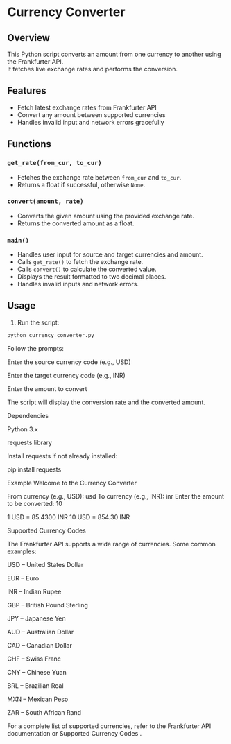 # Currency Converter

## Overview

This Python script converts an amount from one currency to another using the Frankfurter API.  
It fetches live exchange rates and performs the conversion.

## Features

- Fetch latest exchange rates from Frankfurter API
- Convert any amount between supported currencies
- Handles invalid input and network errors gracefully

## Functions

### `get_rate(from_cur, to_cur)`

- Fetches the exchange rate between `from_cur` and `to_cur`.
- Returns a float if successful, otherwise `None`.

### `convert(amount, rate)`

- Converts the given amount using the provided exchange rate.
- Returns the converted amount as a float.

### `main()`

- Handles user input for source and target currencies and amount.
- Calls `get_rate()` to fetch the exchange rate.
- Calls `convert()` to calculate the converted value.
- Displays the result formatted to two decimal places.
- Handles invalid inputs and network errors.

## Usage

1. Run the script:

```bash
python currency_converter.py
```

Follow the prompts:

Enter the source currency code (e.g., USD)

Enter the target currency code (e.g., INR)

Enter the amount to convert

The script will display the conversion rate and the converted amount.

Dependencies

Python 3.x

requests library

Install requests if not already installed:

pip install requests

Example
Welcome to the Currency Converter

From currency (e.g., USD): usd
To currency (e.g., INR): inr
Enter the amount to be converted: 10

1 USD = 85.4300 INR
10 USD = 854.30 INR

Supported Currency Codes

The Frankfurter API supports a wide range of currencies. Some common examples:

USD – United States Dollar

EUR – Euro

INR – Indian Rupee

GBP – British Pound Sterling

JPY – Japanese Yen

AUD – Australian Dollar

CAD – Canadian Dollar

CHF – Swiss Franc

CNY – Chinese Yuan

BRL – Brazilian Real

MXN – Mexican Peso

ZAR – South African Rand

For a complete list of supported currencies, refer to the Frankfurter API documentation
or Supported Currency Codes
.
